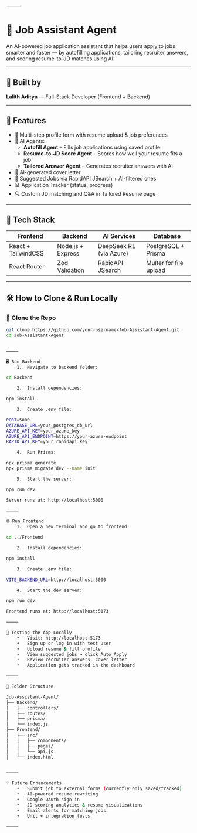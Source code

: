 ⸻


# 🚀 Job Assistant Agent

An AI-powered job application assistant that helps users apply to jobs smarter and faster — by autofilling applications, tailoring recruiter answers, and scoring resume-to-JD matches using AI.

---

## 👤 Built by
**Lalith Aditya** — Full-Stack Developer (Frontend + Backend)

---

## 📌 Features

- 📝 Multi-step profile form with resume upload & job preferences
- 🤖 AI Agents:
  - **Autofill Agent** – Fills job applications using saved profile
  - **Resume-to-JD Score Agent** – Scores how well your resume fits a job
  - **Tailored Answer Agent** – Generates recruiter answers with AI
- 📄 AI-generated cover letter
- 💼 Suggested Jobs via RapidAPI JSearch + AI-filtered ones
- 📊 Application Tracker (status, progress)
- 🔍 Custom JD matching and Q&A in Tailored Resume page

---

## 🧠 Tech Stack

| Frontend            | Backend              | AI Services              | Database |
|---------------------|----------------------|---------------------------|----------|
| React + TailwindCSS | Node.js + Express    | DeepSeek R1 (via Azure)  | PostgreSQL + Prisma |
| React Router        | Zod Validation       | RapidAPI JSearch         | Multer for file upload |

---

## 🛠️ How to Clone & Run Locally

### 🔁 Clone the Repo
```bash
git clone https://github.com/your-username/Job-Assistant-Agent.git
cd Job-Assistant-Agent


⸻

🖥️ Run Backend
	1.	Navigate to backend folder:

cd Backend

	2.	Install dependencies:

npm install

	3.	Create .env file:

PORT=5000
DATABASE_URL=your_postgres_db_url
AZURE_API_KEY=your_azure_key
AZURE_API_ENDPOINT=https://your-azure-endpoint
RAPID_API_KEY=your_rapidapi_key

	4.	Run Prisma:

npx prisma generate
npx prisma migrate dev --name init

	5.	Start the server:

npm run dev

Server runs at: http://localhost:5000

⸻

🌐 Run Frontend
	1.	Open a new terminal and go to frontend:

cd ../Frontend

	2.	Install dependencies:

npm install

	3.	Create .env file:

VITE_BACKEND_URL=http://localhost:5000

	4.	Start the dev server:

npm run dev

Frontend runs at: http://localhost:5173

⸻

🧪 Testing the App Locally
	•	Visit: http://localhost:5173
	•	Sign up or log in with test user
	•	Upload resume & fill profile
	•	View suggested jobs → click Auto Apply
	•	Review recruiter answers, cover letter
	•	Application gets tracked in the dashboard

⸻

📁 Folder Structure

Job-Assistant-Agent/
├── Backend/
│   ├── controllers/
│   ├── routes/
│   ├── prisma/
│   └── index.js
├── Frontend/
│   ├── src/
│   │   ├── components/
│   │   ├── pages/
│   │   └── api.js
│   └── index.html


⸻

💡 Future Enhancements
	•	Submit job to external forms (currently only saved/tracked)
	•	AI-powered resume rewriting
	•	Google OAuth sign-in
	•	JD scoring analytics & resume visualizations
	•	Email alerts for matching jobs
	•	Unit + integration tests

⸻
